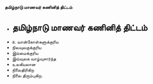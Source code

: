 **தமிழ்நாடு மாணவர் கணினித் திட்டம்**
- # தமிழ்நாடு மாணவர் கணினித் திட்டம்
- a. வான்கோள்களுக்குரிய
- நிலவுலகுக்குரிய
- இம்மைக்குரிய
- இவ்வுலக வாழ்வுசார்ந்த
- உலகியலான
- நிலைதிரிகிற
- நிலை திரும்புகிற.

